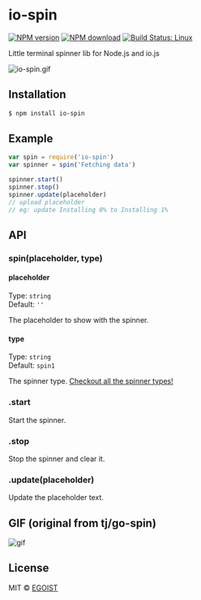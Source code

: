 # io-spin

[![NPM version](https://img.shields.io/npm/v/io-spin.svg)](https://www.npmjs.com/package/io-spin)
[![NPM download](https://img.shields.io/npm/dm/io-spin.svg)](https://www.npmjs.com/package/io-spin)
[![Build Status: Linux](https://travis-ci.org/egoist/io-spin.svg?branch=master)](https://travis-ci.org/egoist/io-spin)

Little terminal spinner lib for Node.js and io.js

![io-spin.gif](https://ooo.0o0.ooo/2015/12/20/567768f40ac91.gif)

## Installation

```bash
$ npm install io-spin
```

## Example

```javascript
var spin = require('io-spin')
var spinner = spin('Fetching data')

spinner.start()
spinner.stop()
spinner.update(placeholder)
// upload placeholder
// eg: update Installing 0% to Installing 1%
```

## API

### spin(placeholder, type)

#### placeholder

Type: `string`<br>
Default: `''`

The placeholder to show with the spinner.

#### type

Type: `string`<br>
Default: `spin1`

The spinner type. [Checkout all the spinner types!](/spinners.json)

### .start

Start the spinner.

### .stop

Stop the spinner and clear it.

### .update(placeholder)

Update the placeholder text.

## GIF (original from tj/go-spin)

![gif](https://raw.githubusercontent.com/tj/go-spin/master/go-spin.gif)

## License

MIT &copy; [EGOIST](https://github.com/egoist)
